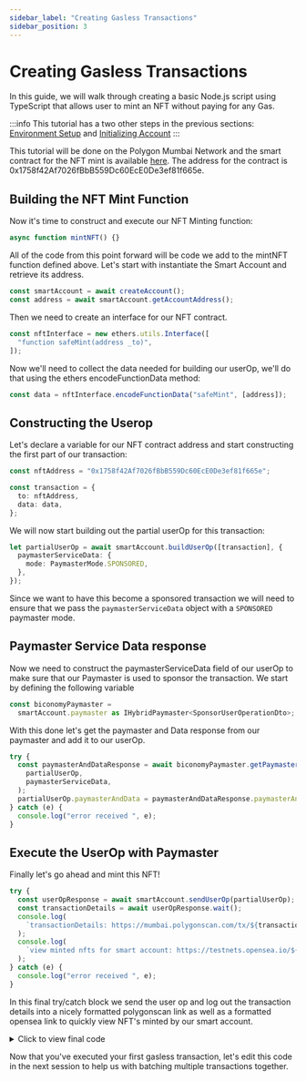 ```yaml
---
sidebar_label: "Creating Gasless Transactions"
sidebar_position: 3
---
```


# Creating Gasless Transactions

In this guide, we will walk through creating a basic Node.js script using
TypeScript that allows user to mint an NFT without paying for any Gas.

:::info This tutorial has a two other steps in the previous sections:
[Environment Setup](environmentsetup) and
[Initializing Account](initializeaccount)
:::

This tutorial will be done on the Polygon Mumbai Network and the smart contract
for the NFT mint is available
[here](https://mumbai.polygonscan.com/address/0x1758f42Af7026fBbB559Dc60EcE0De3ef81f665e).
The address for the contract is 0x1758f42Af7026fBbB559Dc60EcE0De3ef81f665e.

## Building the NFT Mint Function

Now it's time to construct and execute our NFT Minting function:

```typescript
async function mintNFT() {}
```

All of the code from this point forward will be code we add to the mintNFT
function defined above. Let's start with instantiate the Smart Account and retrieve its address.

```typescript
const smartAccount = await createAccount();
const address = await smartAccount.getAccountAddress();
```

Then we need to create an interface for our NFT contract.

```typescript
const nftInterface = new ethers.utils.Interface([
  "function safeMint(address _to)",
]);
```

Now we'll need to collect the data needed for building our userOp, we'll do that
using the ethers encodeFunctionData method:

```typescript
const data = nftInterface.encodeFunctionData("safeMint", [address]);
```

## Constructing the Userop

Let's declare a variable for our NFT contract address and start constructing the
first part of our transaction:

```typescript
const nftAddress = "0x1758f42Af7026fBbB559Dc60EcE0De3ef81f665e";

const transaction = {
  to: nftAddress,
  data: data,
};
```

We will now start building out the partial userOp for this transaction:

```typescript
let partialUserOp = await smartAccount.buildUserOp([transaction], {
  paymasterServiceData: {
    mode: PaymasterMode.SPONSORED,
  },
});
```

Since we want to have this become a sponsored transaction we will need to ensure that we pass the `paymasterServiceData` object with a `SPONSORED` paymaster mode.

## Paymaster Service Data response

Now we need to construct the paymasterServiceData field of our userOp to make
sure that our Paymaster is used to sponsor the transaction. We start by defining
the following variable

```typescript
const biconomyPaymaster =
  smartAccount.paymaster as IHybridPaymaster<SponsorUserOperationDto>;
```

With this done let's get the paymaster and Data response from our paymaster and
add it to our userOp.

```typescript
try {
  const paymasterAndDataResponse = await biconomyPaymaster.getPaymasterAndData(
    partialUserOp,
    paymasterServiceData,
  );
  partialUserOp.paymasterAndData = paymasterAndDataResponse.paymasterAndData;
} catch (e) {
  console.log("error received ", e);
}
```

## Execute the UserOp with Paymaster

Finally let's go ahead and mint this NFT!

```typescript
try {
  const userOpResponse = await smartAccount.sendUserOp(partialUserOp);
  const transactionDetails = await userOpResponse.wait();
  console.log(
    `transactionDetails: https://mumbai.polygonscan.com/tx/${transactionDetails.receipt.transactionHash}`,
  );
  console.log(
    `view minted nfts for smart account: https://testnets.opensea.io/${address}`,
  );
} catch (e) {
  console.log("error received ", e);
}
```

In this final try/catch block we send the user op and log out the transaction
details into a nicely formatted polygonscan link as well as a formatted opensea
link to quickly view NFT's minted by our smart account.

<details>
  <summary> Click to view final code </summary>

```typescript
import { config } from "dotenv";
import { IBundler, Bundler } from "@biconomy/bundler";
import { ChainId } from "@biconomy/core-types";
import {
  BiconomySmartAccountV2,
  DEFAULT_ENTRYPOINT_ADDRESS,
} from "@biconomy/account";
import {
  ECDSAOwnershipValidationModule,
  DEFAULT_ECDSA_OWNERSHIP_MODULE,
} from "@biconomy/modules";
import { ethers } from "ethers";
import {
  IPaymaster,
  BiconomyPaymaster,
  IHybridPaymaster,
  PaymasterMode,
  SponsorUserOperationDto,
} from "@biconomy/paymaster";

config();

const provider = new ethers.providers.JsonRpcProvider(
  "https://rpc.ankr.com/polygon_mumbai",
);
const wallet = new ethers.Wallet(process.env.PRIVATE_KEY || "", provider);

const bundler: IBundler = new Bundler({
  bundlerUrl:
    "https://bundler.biconomy.io/api/v2/80001/nJPK7B3ru.dd7f7861-190d-41bd-af80-6877f74b8f44",
  chainId: ChainId.POLYGON_MUMBAI,
  entryPointAddress: DEFAULT_ENTRYPOINT_ADDRESS,
});

const paymaster: IPaymaster = new BiconomyPaymaster({
  paymasterUrl:
    "https://paymaster.biconomy.io/api/v1/80001/Tpk8nuCUd.70bd3a7f-a368-4e5a-af14-80c7f1fcda1a",
});

async function createAccount() {
  const module = await ECDSAOwnershipValidationModule.create({
    signer: wallet,
    moduleAddress: DEFAULT_ECDSA_OWNERSHIP_MODULE,
  });

  let biconomyAccount = await BiconomySmartAccountV2.create({
    chainId: ChainId.POLYGON_MUMBAI,
    bundler: bundler,
    paymaster: paymaster,
    entryPointAddress: DEFAULT_ENTRYPOINT_ADDRESS,
    defaultValidationModule: module,
    activeValidationModule: module,
  });
  console.log("address", await biconomyAccount.getAccountAddress());
  return biconomyAccount;
}

async function mintNFT() {
  const smartAccount = await createAccount();
  const address = await smartAccount.getAccountAddress();
  const nftInterface = new ethers.utils.Interface([
    "function safeMint(address _to)",
  ]);

  const data = nftInterface.encodeFunctionData("safeMint", [address]);

  const nftAddress = "0x1758f42Af7026fBbB559Dc60EcE0De3ef81f665e";

  const transaction = {
    to: nftAddress,
    data: data,
  };

  let partialUserOp = await smartAccount.buildUserOp([transaction], {
    paymasterServiceData: {
      mode: PaymasterMode.SPONSORED,
    },
  });

  const biconomyPaymaster =
    smartAccount.paymaster as IHybridPaymaster<SponsorUserOperationDto>;

  try {
    const paymasterAndDataResponse =
      await biconomyPaymaster.getPaymasterAndData(partialUserOp);
    partialUserOp.paymasterAndData = paymasterAndDataResponse.paymasterAndData;
  } catch (e) {
    console.log("error received ", e);
  }

  try {
    const userOpResponse = await smartAccount.sendUserOp(partialUserOp);
    const transactionDetails = await userOpResponse.wait();
    console.log(
      `transactionDetails: https://mumbai.polygonscan.com/tx/${transactionDetails.receipt.transactionHash}`,
    );
    console.log(
      `view minted nfts for smart account: https://testnets.opensea.io/${address}`,
    );
  } catch (e) {
    console.log("error received ", e);
  }
}

mintNFT();
```

</details>

Now that you've executed your first gasless transaction, let's edit this code in
the next session to help us with batching multiple transactions together.
